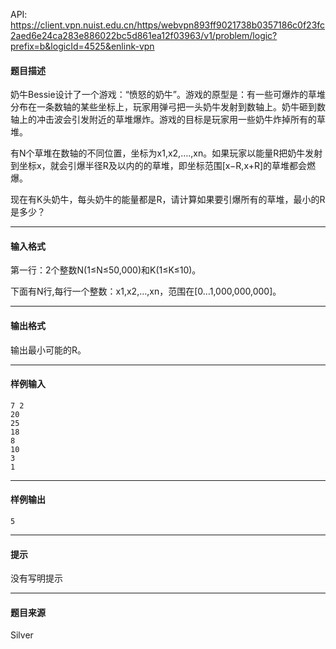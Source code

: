 API: https://client.vpn.nuist.edu.cn/https/webvpn893ff9021738b0357186c0f23fc2aed6e24ca283e886022bc5d861ea12f03963/v1/problem/logic?prefix=b&logicId=4525&enlink-vpn

#### 题目描述

奶牛Bessie设计了一个游戏：“愤怒的奶牛”。游戏的原型是：有一些可爆炸的草堆分布在一条数轴的某些坐标上，玩家用弹弓把一头奶牛发射到数轴上。奶牛砸到数轴上的冲击波会引发附近的草堆爆炸。游戏的目标是玩家用一些奶牛炸掉所有的草堆。 

有N个草堆在数轴的不同位置，坐标为x1,x2,….,xn。如果玩家以能量R把奶牛发射到坐标x，就会引爆半径R及以内的的草堆，即坐标范围\[x−R,x+R\]的草堆都会燃爆。 

现在有K头奶牛，每头奶牛的能量都是R，请计算如果要引爆所有的草堆，最小的R是多少？ 

---

#### 输入格式

第一行：2个整数N(1≤N≤50,000)和K(1≤K≤10)。 

下面有N行,每行一个整数：x1,x2,…,xn，范围在\[0…1,000,000,000\]。 

---

#### 输出格式

输出最小可能的R。

---

#### 样例输入
```
7 2
20
25
18
8
10
3
1

```

---

#### 样例输出
```
5
```

---

#### 提示

没有写明提示

---

#### 题目来源

Silver